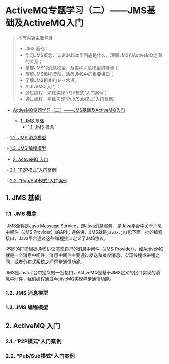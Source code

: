 # ActiveMQ专题学习（二）——JMS基础及ActiveMQ入门

>本节内容主要包含
>
>- JMS 基础：
>  - 学习JMS概念，认识JMS本质到底是什么，理解JMS和ActiveMQ之间的关系；
>  - 掌握JMS的消息模型，及每种消息模型的特点；
>  - 理解JMS编程模型，熟悉JMS中的重要接口；
>  - 了解JMS相关的专业术语。
>- ActiveMQ 入门：
>  - 通过编程，熟练实现“P2P模式”入门案例；
>  - 通过编程，熟练实现“Pub/Sub模式”入门案例。



* [ActiveMQ专题学习（二）——JMS基础及ActiveMQ入门](#activemq专题学习二jms基础及activemq入门)

   * [1.	JMS 基础](#1jms-基础)
      * [1.1.	JMS 概念](#11jms-概念)

​     - [1.2.	JMS 消息模型](#12jms-消息模型)

​     - [1.3.	JMS 编程模型](#13jms-编程模型)

   * [2.	ActiveMQ 入门](#2activemq-入门)

​     - [2.1.	“P2P模式”入门案例](#21p2p模式入门案例)

​     - [2.2.	“Pub/Sub模式”入门案例](#22pubsub模式入门案例)



## 1.	JMS 基础

### 1.1.	JMS 概念

​		JMS全称是Java Message Service，即Java消息服务，是Java平台中关于消息中间件（JMS Provider）的API；通俗讲，JMS就是`javax.jms`包下面一批的编程接口，Java平台通过这些编程接口定义了JMS协议。

​		不同的厂商根据JMS协议实现自己的消息中间件（JMS Provider），如ActiveMQ就是一个消息中间件，消息中间件主要通过发送和接收消息，实现线程或进程之间，或者分布式系统之间异步通信功能。

​		JMS是Java平台中定义的一批接口，ActiveMQ是基于JMS定义的接口实现的消息中间件，我们编程通过ActiveMQ实现异步通信功能。



### 1.2.	JMS 消息模型





### 1.3.	JMS 编程模型







## 2.	ActiveMQ 入门

### 2.1.	“P2P模式”入门案例





### 2.2.	“Pub/Sub模式”入门案例

















